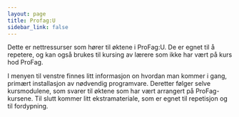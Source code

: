 ```yaml
---
layout: page
title: Profag:U
sidebar_link: false
---
```


Dette er nettressurser som hører til øktene i ProFag:U. De er egnet til å repetere, og kan også brukes til kursing av lærere som ikke har vært på kurs hod ProFag. 

I menyen til venstre finnes litt informasjon on hvordan man kommer i gang, primært installasjon av nødvendig programvare. Deretter følger selve kursmodulene, som svarer til øktene som har vært arrangert på ProFag-kursene. Til slutt kommer litt ekstramateriale, som er egnet til repetisjon og til fordypning. 